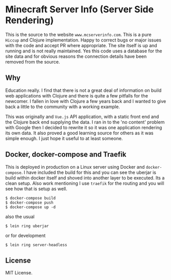 
# Minecraft Server Info (Server Side Rendering)

This is the source to the website `www.mcserverinfo.com`. This is a pure `Hiccup` and Clojure implementation. Happy to correct bugs or major issues with the code and accept PR where appropriate. The site itself is up and running and is not really maintained. Yes this code uses a database for the site data and for obvious reasons the connection details have been removed from the source. 

## Why

Education really. I find that there is not a great deal of information on build web applications with Clojure and there is quite a few pitfalls for the newcomer. I fallen in love with Clojure a few years back and I wanted to give back a little to the community with a working example.

This was originally and `Vue.js` API application, with a static front end and the Clojure back end supplying the data. I ran in to the 'no content' problem with Google then I decided to rewrite it so it was one application rendering its own data. It also proved a good learning source for others as it was simple enough. I just hope it useful to at least someone. 

  
## Docker, docker-compose and Traefik

This is deployed in production on a Linux server using Docker and `docker-compose`. I have included the build for this and you can see the uberjar is build within docker itself and shoved into another layer to be executed. Its a clean setup. Also work mentioning I use `traefik` for the routing and you will see how that is setup as well.

    $ docker-compose build
    $ docker-compose push
    $ docker-compose up -d
    
also the usual

    $ lein ring uberjar

or for development

    $ lein ring server-headless

## License

MIT License.
